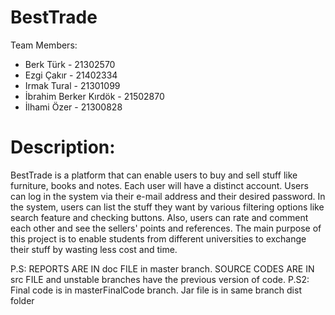# BestTrade

Team Members:

* Berk Türk - 21302570
* Ezgi Çakır - 21402334
* Irmak Tural - 21301099
* İbrahim Berker Kırdök - 21502870
* İlhami Özer - 21300828

# Description:

BestTrade is a platform that can enable users to buy and sell stuff like furniture, books and notes. Each user will have a distinct account. Users can log in the system via their e-mail address and their desired password. In the system, users can list the stuff they want by various filtering options like search feature and checking buttons. Also, users can rate and comment each other and see the sellers' points and references. The main purpose of this project is to enable students from different universities to exchange their stuff by wasting less cost and time.


P.S: REPORTS ARE IN doc FILE in master branch. SOURCE CODES ARE IN src FILE and unstable branches have the previous version of code.
P.S2: Final code is in masterFinalCode branch. Jar file is in same branch dist folder
